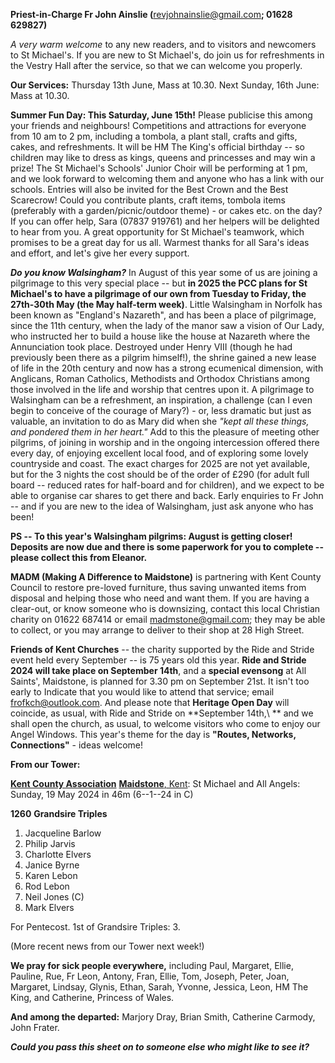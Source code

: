 
**Priest-in-Charge Fr John Ainslie (**<revjohnainslie@gmail.com>**;
01628 629827)**

*A very warm welcome* to any new readers, and to visitors and newcomers
to St Michael\'s. If you are new to St Michael\'s, do join us for
refreshments in the Vestry Hall after the service, so that we can
welcome you properly.

**Our Services:** Thursday 13th June, Mass at 10.30. Next Sunday,
16th June: Mass at 10.30.

**Summer Fun Day: This Saturday, June 15th!** Please publicise this
among your friends and neighbours! Competitions and attractions for
everyone from 10 am to 2 pm, including a tombola, a plant stall, crafts
and gifts, cakes, and refreshments. It will be HM The King\'s official
birthday -- so children may like to dress as kings, queens and
princesses and may win a prize! The St Michael\'s Schools\' Junior Choir
will be performing at 1 pm, and we look forward to welcoming them and
anyone who has a link with our schools. Entries will also be invited for
the Best Crown and the Best Scarecrow! Could you contribute plants,
craft items, tombola items (preferably with a garden/picnic/outdoor
theme) - or cakes etc. on the day? If you can offer help, Sara (07837
919761) and her helpers will be delighted to hear from you. A great
opportunity for St Michael\'s teamwork, which promises to be a great day
for us all. Warmest thanks for all Sara\'s ideas and effort, and let\'s
give her every support.

***Do you know Walsingham?*** In August of this year some of us are
joining a pilgrimage to this very special place -- but **in 2025 the PCC
plans for St Michael\'s to have a pilgrimage of our own from Tuesday to
Friday, the 27th-30th May (the May half-term week)**. Little
Walsingham in Norfolk has been known as "England\'s Nazareth", and has
been a place of pilgrimage, since the 11th century, when the lady of
the manor saw a vision of Our Lady, who instructed her to build a house
like the house at Nazareth where the Annunciation took place. Destroyed
under Henry VIII (though he had previously been there as a pilgrim
himself!), the shrine gained a new lease of life in the 20th century
and now has a strong ecumenical dimension, with Anglicans, Roman
Catholics, Methodists and Orthodox Christians among those involved in
the life and worship that centres upon it. A pilgrimage to Walsingham
can be a refreshment, an inspiration, a challenge (can I even begin to
conceive of the courage of Mary?) - or, less dramatic but just as
valuable, an invitation to do as Mary did when she *"kept all these
things, and pondered them in her heart."* Add to this the pleasure of
meeting other pilgrims, of joining in worship and in the ongoing
intercession offered there every day, of enjoying excellent local food,
and of exploring some lovely countryside and coast. The exact charges
for 2025 are not yet available, but for the 3 nights the cost should be
of the order of £290 (for adult full board -- reduced rates for
half-board and for children), and we expect to be able to organise car
shares to get there and back. Early enquiries to Fr John -- and if you
are new to the idea of Walsingham, just ask anyone who has been!

**PS -- To this year\'s Walsingham pilgrims: August is getting closer!
Deposits are now due and there is some paperwork for you to complete --
please collect this from Eleanor.**

**MADM (Making A Difference to Maidstone)** is partnering with Kent
County Council to restore pre-loved furniture, thus saving unwanted
items from disposal and helping those who need and want them. If you are
having a clear-out, or know someone who is downsizing, contact this
local Christian charity on 01622 687414 or email <madmstone@gmail.com>;
they may be able to collect, or you may arrange to deliver to their shop
at 28 High Street.

**Friends of Kent Churches** -- the charity supported by the Ride and
Stride event held every September -- is 75 years old this year. **Ride
and Stride 2024 will take place on September 14th**, and a **special
evensong** at All Saints\', Maidstone, is planned for 3.30 pm on
September 21st. It isn\'t too early to Indicate that you would like to
attend that service; email <frofkch@outlook.com>. And please note that
**Heritage Open Day** will coincide, as usual, with Ride and Stride on
**September 14th,\ ** and we shall open the church, as usual, to
welcome visitors who come to enjoy our Angel Windows. This year\'s theme
for the day is **"Routes, Networks, Connections"** - ideas welcome!

**From our Tower:**

**[Kent County Association](https://bb.ringingworld.co.uk/performances-report.php?association_id=19&year=2024)**
[**Maidstone**, Kent](https://dove.cccbr.org.uk/tower/12644#_blank): St
Michael and All Angels: Sunday, 19 May 2024 in 46m (6--1--24 in C)

**1260** **Grandsire Triples**

1. Jacqueline Barlow
2. Philip Jarvis
3. Charlotte Elvers
4. Janice Byrne
5. Karen Lebon
6. Rod Lebon
7. Neil Jones (C)
8. Mark Elvers

For Pentecost. 1st of Grandsire Triples: 3.

(More recent news from our Tower next week!)

**We pray for sick people everywhere,** including Paul, Margaret, Ellie,
Pauline, Rue, Fr Leon, Antony, Fran, Ellie, Tom, Joseph, Peter, Joan,
Margaret, Lindsay, Glynis, Ethan, Sarah, Yvonne, Jessica, Leon, HM The
King, and Catherine, Princess of Wales.

**And among the departed:** Marjory Dray, Brian Smith, Catherine
Carmody, John Frater.

***Could you pass this sheet on to someone else who might like to see
it?***
